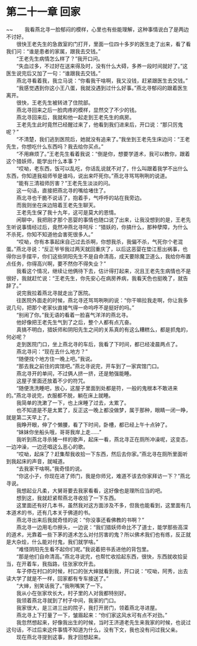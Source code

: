 # 第二十一章 回家

~~
            　　我看燕北寻一脸郁闷的模样，心里也有些能理解，这种事情说白了是两边不讨好。<br>　　很快王老先生的急救室的门打开，里面一位四十多岁的医生走了出来，看了看我们问：“谁是患者的家属，跟我去交钱。”<br>　　“王老先生病情怎么样了？”我开口问。<br>　　“失血过多，不过好在送来得及时，没有什么大碍，多养一段时间就好了。”这医生说完后又加了一句：“谁跟我去交钱。”<br>　　燕北寻看着我，我立马说：“你看我干啥啊，我又没钱，赶紧跟医生去交钱。”<br>　　“我感觉遇到你这小王八蛋，我就没遇到过什么好事。”燕北寻郁闷的跟着医生离开。<br>　　很快，王老先生被转进了住院部。<br>　　燕北寻回来之后一脸肉疼的模样，显然交了不少的钱。<br>　　燕北寻回来后，我就和他一起走到王老先生的病房。<br>　　王老先生此时竟然已经醒过来了，他看到我们进来后，开口说：“那只厉鬼呢？”<br>　　“不清楚，我们逃到医院后，她就没有追来了。”我坐到王老先生床边问：“王老先生，你想吃什么东西吗？我去给你买点。”<br>　　“不用麻烦了。”王老先生看着我说：“倒是你，想要学道术，我可以教你，跟着这个猎妖师，能学出什么本事？”<br>　　“哎呦，老东西，饭可以乱吃，你话乱说就不对了，什么叫跟着我学不出什么东西，你知道我祖师爷是谁吗，说出来吓死你。”燕北寻骂骂咧咧的说道。<br>　　“能有三清祖师厉害？”王老先生淡淡的问。<br>　　这一句话，直接把燕北寻的嘴给堵住了。<br>　　燕北寻也干脆不说话了，抱着手，气呼呼的站在我旁边。<br>　　而我则坐在床边陪着王老先生聊天。<br>　　王老先生保了我十九年，这可是莫大的恩情。<br>　　闲聊中，我把刚才那个恶婴的事情也随口说了出来，让我没想到的是，王老先生听说事情经过后，竟然冲燕北寻呵斥：“猎妖的，你搞什么，那种孽障，为什么不杀死，你知不知道他会害死很多人。”<br>　　“哎呦，你有本事起床自己过去杀啊，你想我杀，我偏不杀，气死你个老混蛋。”燕北寻说：“反正爷爷我过两天就回重庆了，以后这恶婴在垫江惹出祸事，也得你出手摆平，你们这些阴阳先生不是自命清高，成天要除魔卫道么，我给你布置点任务，你得高兴啊，要不然你不得失业？”<br>　　我看这个情况，继续让他俩待下去，估计得打起来，况且王老先生病情也不是很好，我就赶忙说：“王老先生，你先安心在病房养病，我看天色也挺晚了，就告辞了。”<br>　　说完我拉着燕北寻就走出了医院。<br>　　往医院外面走的时候，燕北寻还骂骂咧咧的说：“你干嘛拉我走啊，你让我多说几句，把那个老家伙直接气得一命呜呼不是挺好的吗。”<br>　　“别闹了你。”我无语的看着一脸喜气洋洋的燕北寻。<br>　　他好像把王老先生气到了之后，整个人都有点亢奋。<br>　　真搞不明白，猎妖师和阴阳先生之间的关系真的有这么糟糕么，都是抓鬼的，何必呢？<br>　　走到医院门口，坐上燕北寻的车后，我看了下时间，都已经凌晨两点了。<br>　　燕北寻问：“现在去什么地方？”<br>　　“随便找个地方住一晚上吧。”我说。<br>　　“那去我之前住的宾馆吧。”燕北寻说完，开车到了一家宾馆门口。<br>　　燕北寻开的单间，不过俩人挤一挤，还是勉强能睡。<br>　　这屋子里面还放着不少的符咒。<br>　　“随便洗洗睡吧，放心，这屋子里面到处都是符，一般的鬼根本不敢进来的。”燕北寻说完，衣服都不脱，躺在床上就睡。<br>　　我简单的洗漱了一下，也上床睡了过去，太累了。<br>　　也不知道是不是太累了，反正这一晚上都没做梦，属于那种，眼睛一闭一睁，就是第二天早上了。<br>　　我睁开眼，伸了个懒腰，看了下时间，卧槽，都已经上午十点钟了。<br>　　“妹妹你坐船头哦，哥哥我岸上走……”<br>　　我听到燕北寻杀猪一样的歌声，起床一看，燕北寻正在厕所冲澡呢，这变态，一边冲澡，一边还唱这么恶心的歌。<br>　　“哎呦，起床了？赶集帮我收拾一下东西，然后去你家。”燕北寻在厕所里面听到我起床的声音，就喊道。<br>　　“去我家干啥啊。”我奇怪的说。<br>　　“你这小子，你现在进了师门，我是你师兄，难道不该去你家拜访一下？”燕北寻说。<br>　　我想起业凡柔，大舅哥要去我家看看，这好像也是理所应当的吧。<br>　　想到这，我就赶紧帮燕北寻收拾了一下东西。<br>　　这里面还有好几本书，虽然我对这方面涉及不多，但我也能看到，这里面有几本道术的书，还有几本关于佛道的书。<br>　　燕北寻出来后我就奇怪的说：“你没事还看佛教的书啊？”<br>　　燕北寻一边用毛巾擦头，一边说：“我们猎妖师命比不了道士，能学那些高深的道术，光靠着一些下茅的道术怎么对付厉害的鬼？所以佛术我们也有练，反正就是大杂烩，什么能对付鬼，我们就学啥。”<br>　　“难怪阴阳先生看不起你们呢。”我说着把书丢进他的背包里。<br>　　“那是他们自命清高。”燕北寻说完，也帮忙收拾起东西，很快，东西就收拾妥当，在开着车，我指路，往张家坎开去。<br>　　车子停在村口的时候，村口的张大婶就看到我，开口说：“哎呦，阿秀，出去读大学了就是不一样，回家都有专车接送了。”<br>　　“大婶，别笑话我了。”我咧嘴笑了一下。<br>　　我从小在张家坎长大，村子里的人对我都特别好。<br>　　我领着燕北寻就到了村子中间，我家的门口。<br>　　我家很大，是三进三出的院子，我打开房门，领着燕北寻进屋。<br>　　燕北寻上下打量了一下，皱眉起来：“你们家这风水可有点不对劲。”<br>　　我忽然想起来，好像我出生的时候，当时王济道老先生来我家的时候，也说过这句话，不过后来这件事情不知道为什么，没有下文，我也没有问过我父亲。<br>　　现在燕北寻提到这事，我才回想起来。<br>　　
	